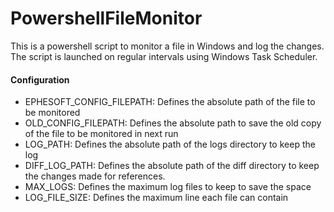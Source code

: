 # PowershellFileMonitor
This is a powershell script to monitor a file in Windows and log the changes. The script is launched on regular intervals using Windows Task Scheduler.

#### Configuration
* EPHESOFT_CONFIG_FILEPATH: Defines the absolute path of the file to be monitored
* OLD_CONFIG_FILEPATH: Defines the absolute path to save the old copy of the file to be monitored in next run
* LOG_PATH: Defines the absolute path of the logs directory to keep the log 
* DIFF_LOG_PATH: Defines the absolute path of the diff directory to keep the changes made for references.
* MAX_LOGS: Defines the maximum log files to keep to save the space
* LOG_FILE_SIZE: Defines the maximum line each file can contain
